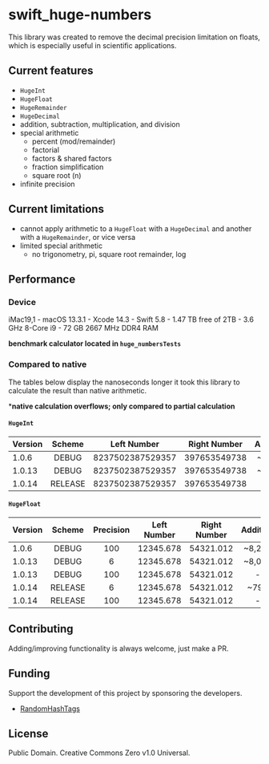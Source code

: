 # swift_huge-numbers

This library was created to remove the decimal precision limitation on floats, which is especially useful in scientific applications.

## Current features
- `HugeInt`
- `HugeFloat`
- `HugeRemainder`
- `HugeDecimal`
- addition, subtraction, multiplication, and division
- special arithmetic
  - percent (mod/remainder)
  - factorial
  - factors & shared factors
  - fraction simplification
  - square root (n)
- infinite precision

## Current limitations
- cannot apply arithmetic to a `HugeFloat` with a `HugeDecimal` and another with a `HugeRemainder`, or vice versa
- limited special arithmetic
  - no trigonometry, pi, square root remainder, log
  
## Performance
### Device
iMac19,1 - macOS 13.3.1 - Xcode 14.3 - Swift 5.8 - 1.47 TB free of 2TB - 3.6 GHz 8-Core i9 - 72 GB 2667 MHz DDR4 RAM

**benchmark calculator located in `huge_numbersTests`**
### Compared to native
The tables below display the nanoseconds longer it took this library to calculate the result than native arithmetic.

\***native calculation overflows; only compared to partial calculation**
#### `HugeInt`
|Version      |Scheme           |Left Number      |Right Number     |Addition         |Subtraction      |Multiplication   |Division         |
|:------------|:---------------:|:---------------:|:---------------:|:---------------:|:---------------:|:---------------:|:---------------:|
|1.0.6        |DEBUG            |8237502387529357 |397653549738     |~2,800           |~2,400           |~43,000\*        |~225,000         |
|1.0.13       |DEBUG            |8237502387529357 |397653549738     |~2,450           |~2,350           |~38,100\*        |~208,700         |
|1.0.14       |RELEASE          |8237502387529357 |397653549738     |~170             |~200             |~3,950\*         |~15,400          |
#### `HugeFloat`
|Version      |Scheme           |Precision        |Left Number      |Right Number     |Addition         |Subtraction      |Multiplication   |Division         |
|:------------|:---------------:|:---------------:|:---------------:|:---------------:|:---------------:|:---------------:|:---------------:|:---------------:|
|1.0.6        |DEBUG            |100              |12345.678        |54321.012        |~8,200           |~8,300           |~24,000          |~13,000,000      |
|1.0.13       |DEBUG            |6                |12345.678        |54321.012        |~8,000           |~8,300           |~22,000          |~410,000         |
|1.0.13       |DEBUG            |100              |12345.678        |54321.012        |-                |-                |-                |~9,306,000       |
|1.0.14       |RELEASE          |6                |12345.678        |54321.012        |~790             |~1,080           |~3,300           |~39,500          |
|1.0.14       |RELEASE          |100              |12345.678        |54321.012        |-                |-                |-                |~660,000         |

## Contributing
Adding/improving functionality is always welcome, just make a PR.

## Funding
Support the development of this project by sponsoring the developers.
- [RandomHashTags](https://github.com/sponsors/RandomHashTags)

## License
Public Domain. Creative Commons Zero v1.0 Universal.
